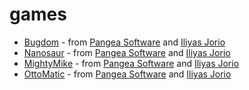 # games

* [Bugdom](https://github.com/jorio/Bugdom) - from [Pangea Software](https://pangeasoft.net/) and [Iliyas Jorio](https://github.com/jorio)
* [Nanosaur](https://github.com/jorio/Nanosaur) - from [Pangea Software](https://pangeasoft.net/) and [Iliyas Jorio](https://github.com/jorio)
* [MightyMike](https://github.com/jorio/MightyMike) - from [Pangea Software](https://pangeasoft.net/) and [Iliyas Jorio](https://github.com/jorio)
* [OttoMatic](https://github.com/jorio/OttoMatic) - from [Pangea Software](https://pangeasoft.net/) and [Iliyas Jorio](https://github.com/jorio)
